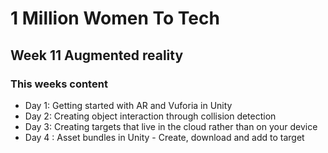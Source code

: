 
# 1 Million Women To Tech 

## Week 11 Augmented reality


### This weeks content

* Day 1: Getting started with AR and Vuforia in Unity
* Day 2: Creating object interaction through collision detection
* Day 3: Creating targets that live in the cloud rather than on your device
* Day 4 : Asset bundles in Unity - Create, download and add to target